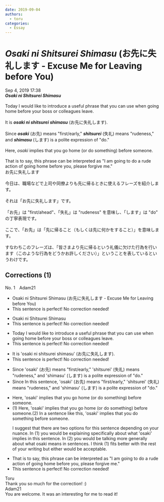 ```yaml
---
date: 2019-09-04
authors:
  - toru
categories:
  - Essay
---
```


<h1 id="subject_show"><strong><em>Osaki ni Shitsurei Shimasu</strong></em> (お先に失礼します - Excuse Me for Leaving before You)</h1>
<div class="date">Sep 4, 2019 17:38</div>
<div id="post"><div id="body_show_ori">
<strong><em>Osaki ni Shitsurei Shimasu</strong></em><br/><br/>Today I would like to introduce a useful phrase that you can use when going home before your boss or colleagues leave.<br/><br/>It is <strong><em>osaki ni shitsurei shimasu</em></strong> (お先に失礼します).<br/><br/>Since <strong><em>osaki</em></strong> (お先) means "first/early," <strong><em>shitsurei</em></strong> (失礼) means "rudeness," and <strong><em>shimasu</em></strong> (します) is a polite expression of "do."<br/><br/>Here, <em>osaki</em> implies that you go home (or do something) before someone.<br/><br/>That is to say, this phrase can be interpreted as "I am going to do a rude action of going home before you, please forgive me."
</div></div>

<!-- more -->

<div id="post_ja"><div id="body_show_mo">
お先に失礼します<br/><br/>今日は、職場などで上司や同僚よりも先に帰るときに使えるフレーズを紹介します。<br/><br/>それは「お先に失礼します」です。<br/><br/>「お先」は "first/ahead"、「失礼」は "rudeness" を意味し、「します」は "do" の丁寧表現です。<br/><br/>ここで、「お先」は「先に帰ること（もしくは先に何かをすること）」を意味します。<br/><br/>すなわちこのフレーズは、「皆さまより先に帰るという礼儀に欠けた行為を行います（このような行為をどうかお許しください）」ということを表しているというわけです。
</div></div>

## Corrections (1)
<div id="block"><div class="first_name"> No. 1　<span class="just_name">Adam21</span></div><div id="block2">
<ul class="correction_field">
<li class="incorrect">Osaki ni Shitsurei Shimasu (お先に失礼します - Excuse Me for Leaving before You)</li>
<li class="corrected perfect">This sentence is perfect! No correction needed!</li>
</ul>
<ul class="correction_field">
<li class="incorrect">Osaki ni Shitsurei Shimasu</li>
<li class="corrected perfect">This sentence is perfect! No correction needed!</li>
</ul>
<ul class="correction_field">
<li class="incorrect">Today I would like to introduce a useful phrase that you can use when going home before your boss or colleagues leave.</li>
<li class="corrected perfect">This sentence is perfect! No correction needed!</li>
</ul>
<ul class="correction_field">
<li class="incorrect">It is 'osaki ni shitsurei shimasu' (お先に失礼します).</li>
<li class="corrected perfect">This sentence is perfect! No correction needed!</li>
</ul>
<ul class="correction_field">
<li class="incorrect">Since 'osaki' (お先) means "first/early," 'shitsurei' (失礼) means "rudeness," and 'shimasu' (します) is a polite expression of "do."</li>
<li class="corrected correct">
<span class="sline">Since</span> <span class="f_red">In this sentence,</span> 'osaki' (お先) means "first/early," 'shitsurei' (失礼) means "rudeness," and 'shimasu' (します) is a polite expression of "do."
</li>
</ul>
<ul class="correction_field">
<li class="incorrect">Here, 'osaki' implies that you go home (or do something) before someone.</li>
<li class="corrected correct">
(1) Here, 'osaki' implies that you go home <span class="sline">(or do something)</span> before someone.(2) In a sentence like this, 'osaki' implies that you do something before someone.
<p class="correction_comment">I suggest that there are two options for this sentence depending on your nuance. In (1) you would be explaining specifically about what 'osaki' implies in this sentence. In (2) you would be talking more generally about what osaki means in sentences. I think (1) fits better with the rest of your writing but either would be acceptable.</p>
</li>
</ul>
<ul class="correction_field">
<li class="incorrect">That is to say, this phrase can be interpreted as "I am going to do a rude action of going home before you, please forgive me."</li>
<li class="corrected perfect">This sentence is perfect! No correction needed!</li>
</ul>
</div><div class="name"><span class="just_name">Toru</span><br>
Thank you so much for the correction! :)
</div>
<div class="name"><span class="just_name">Adam21</span><br>
You are welcome. It was an interesting for me to read it!
</div>
</div>
